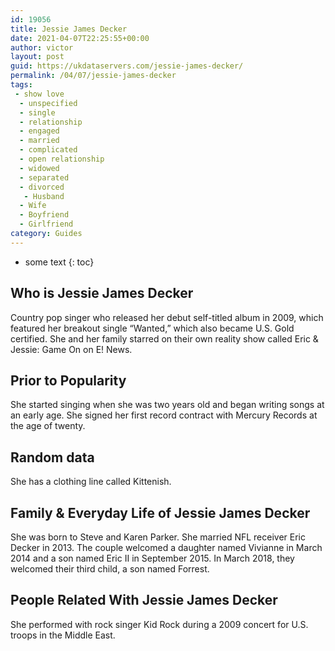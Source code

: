 ```yaml
---
id: 19056
title: Jessie James Decker
date: 2021-04-07T22:25:55+00:00
author: victor
layout: post
guid: https://ukdataservers.com/jessie-james-decker/
permalink: /04/07/jessie-james-decker
tags:
 - show love
  - unspecified
  - single
  - relationship
  - engaged
  - married
  - complicated
  - open relationship
  - widowed
  - separated
  - divorced
   - Husband
  - Wife
  - Boyfriend
  - Girlfriend
category: Guides
---
```


* some text
{: toc}


## Who is Jessie James Decker



Country pop singer who released her debut self-titled album in 2009, which featured her breakout single &#8220;Wanted,&#8221; which also became U.S. Gold certified. She and her family starred on their own reality show called Eric & Jessie: Game On on E! News.

                
                
                
## Prior to Popularity



She started singing when she was two years old and began writing songs at an early age. She signed her first record contract with Mercury Records at the age of twenty.

                
                
                
## Random data



She has a clothing line called Kittenish.

                
                
                
## Family & Everyday Life of Jessie James Decker



She was born to Steve and Karen Parker. She married NFL receiver Eric Decker in 2013. The couple welcomed a daughter named Vivianne in March 2014 and a son named Eric II in September 2015. In March 2018, they welcomed their third child, a son named Forrest. 

                
                
                
## People Related With Jessie James Decker



She performed with rock singer Kid Rock during a 2009 concert for U.S. troops in the Middle East.

                
              
            
          
          
          